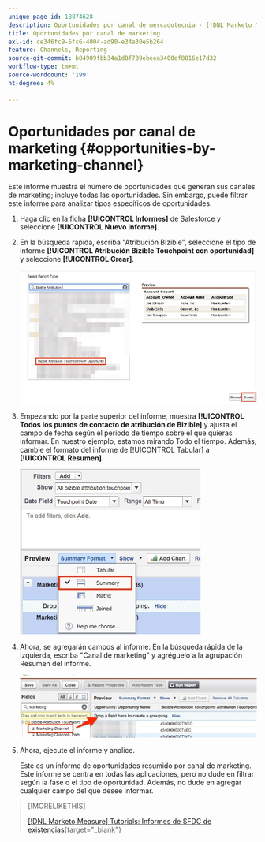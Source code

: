 ```yaml
---
unique-page-id: 18874628
description: Oportunidades por canal de mercadotecnia - [!DNL Marketo Measure]
title: Oportunidades por canal de marketing
exl-id: ce346fc9-5fc6-4004-ad90-e34a30e5b264
feature: Channels, Reporting
source-git-commit: b84909fbb34a1d8f739ebeea3400ef8816e17d32
workflow-type: tm+mt
source-wordcount: '199'
ht-degree: 4%

---
```


# Oportunidades por canal de marketing {#opportunities-by-marketing-channel}

Este informe muestra el número de oportunidades que generan sus canales de marketing; incluye todas las oportunidades. Sin embargo, puede filtrar este informe para analizar tipos específicos de oportunidades.

1. Haga clic en la ficha **[!UICONTROL Informes]** de Salesforce y seleccione **[!UICONTROL Nuevo informe]**.

1. En la búsqueda rápida, escriba &quot;Atribución Bizible&quot;, seleccione el tipo de informe **[!UICONTROL Atribución Bizible Touchpoint con oportunidad]** y seleccione **[!UICONTROL Crear]**.

   ![](assets/1-2.jpg)

1. Empezando por la parte superior del informe, muestra **[!UICONTROL Todos los puntos de contacto de atribución de Bizible]** y ajusta el campo de fecha según el periodo de tiempo sobre el que quieras informar. En nuestro ejemplo, estamos mirando Todo el tiempo. Además, cambie el formato del informe de [!UICONTROL Tabular] a **[!UICONTROL Resumen]**.

   ![](assets/2-2.jpg)

1. Ahora, se agregarán campos al informe. En la búsqueda rápida de la izquierda, escriba &quot;Canal de marketing&quot; y agréguelo a la agrupación Resumen del informe.

   ![](assets/3-2.jpg)

1. Ahora, ejecute el informe y analice.

   Este es un informe de oportunidades resumido por canal de marketing. Este informe se centra en todas las aplicaciones, pero no dude en filtrar según la fase o el tipo de oportunidad. Además, no dude en agregar cualquier campo del que desee informar.

>[!MORELIKETHIS]
>
>[[!DNL Marketo Measure] Tutorials: Informes de SFDC de existencias](https://experienceleague.adobe.com/es/docs/marketo-measure-learn/tutorials/onboarding/marketo-measure-102/stock-salesforce-reports){target="_blank"}
